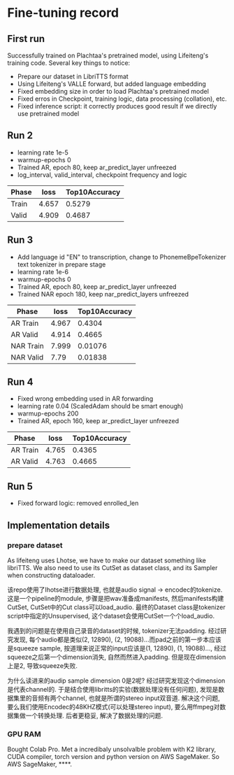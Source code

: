 # Fine-tuning record
## First run
Successfully trained on Plachtaa's pretrained model, using Lifeiteng's training code. 
Several key things to notice:
- Prepare our dataset in LibriTTS format
- Using Lifeiteng's VALLE forward, but added language embedding
- Fixed embedding size in order to load Plachtaa's pretrained model
- Fixed erros in Checkpoint, training logic, data processing (collation), etc.
- Fixed inference script: it correctly produces good result if we directly use pretrained model

## Run 2
- learning rate 1e-5
- warmup-epochs 0
- Trained AR, epoch 80, keep ar_predict_layer unfreezed
- log_interval, valid_interval, checkpoint frequency and logic

| Phase      | loss | Top10Accuracy    |
| ----------- | ----------- | ----------- | 
| Train | 4.657 | 0.5279 | 
| Valid | 4.909 | 0.4687 | 

## Run 3
- Add language id "EN" to transcription, change to PhonemeBpeTokenizer text tokenizer in prepare stage
- learning rate 1e-6
- warmup-epochs 0
- Trained AR, epoch 80, keep ar_predict_layer unfreezed
- Trained NAR epoch 180, keep nar_predict_layers unfreezed

| Phase      | loss | Top10Accuracy    |
| ----------- | ----------- | ----------- | 
| AR Train |  4.967 | 0.4304 | 
| AR Valid |  4.914| 0.4665 | 
| NAR Train |  7.999 | 0.01076 | 
| NAR Valid |  7.79 | 0.01838 | 

## Run 4
- Fixed wrong embedding used in AR forwarding
- learning rate 0.04 (ScaledAdam should be smart enough)
- warmup-epochs 200
- Trained AR, epoch 160, keep ar_predict_layer unfreezed

| Phase      | loss | Top10Accuracy    |
| ----------- | ----------- | ----------- | 
| AR Train |  4.765 | 0.4365 | 
| AR Valid |  4.763 | 0.4665 | 

## Run 5
- Fixed forward logic: removed enrolled_len

## Implementation details
### prepare dataset
As lifeiteng uses Lhotse, we have to make our dataset something like libriTTS.
We also need to use its CutSet as dataset class, and its Sampler when constructing dataloader.

该repo使用了Ihotse进行数据处理, 也就是audio signal -> encodec的tokenize. 这是一个pipeline的module, 步骤是把wav准备成manifests, 然后manifests构建CutSet, CutSet中的Cut class可以load_audio. 最终的Dataset class是tokenizer script中指定的Unsupervised, 这个dataset会使用CutSet一个个load_audio.

我遇到的问题是在使用自己录音的dataset的时候, tokenizer无法padding. 经过研究发现, 每个audio都是类似(2, 12890), (2, 19088)...而pad之前的第一步本应该是squeeze sample, 按道理来说正常的input应该是(1, 12890), (1, 19088)..., 经过squeeze之后第一个dimension消失, 自然而然进入padding. 但是现在dimension上是2, 导致squeeze失败. 

为什么读进来的audip sample dimension 0是2呢? 经过研究发现这个dimension是代表channel的. 于是结合使用libritts的实验(数据处理没有任何问题), 发现是数据集里的音频有两个channel, 也就是所谓的stereo input双音道. 解决这个问题, 要么我们使用Encodec的48KHZ模式(可以处理stereo input), 要么用ffmpeg对数据集做一个转换处理. 后者更稳妥, 解决了数据处理的问题.

### GPU RAM
Bought Colab Pro. Met a incredibaly unsolvalble problem with K2 library, CUDA compiler, torch version and python version on AWS SageMaker. So AWS SageMaker, ****.

